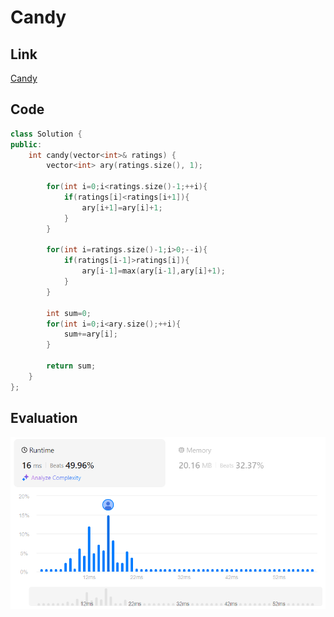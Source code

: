# Candy
## Link
[Candy](https://leetcode.com/problems/candy/description/)

## Code
```cpp
class Solution {
public:
    int candy(vector<int>& ratings) {
        vector<int> ary(ratings.size(), 1);
        
        for(int i=0;i<ratings.size()-1;++i){
            if(ratings[i]<ratings[i+1]){
                ary[i+1]=ary[i]+1;
            }
        }

        for(int i=ratings.size()-1;i>0;--i){
            if(ratings[i-1]>ratings[i]){
                ary[i-1]=max(ary[i-1],ary[i]+1);
            }
        }

        int sum=0;
        for(int i=0;i<ary.size();++i){
            sum+=ary[i];
        }

        return sum;
    }
};
```

## Evaluation
![Candy](./09.png)